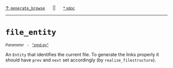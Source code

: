 [&#8593; `generate_browse`](xmd.py--generate_browse.md)&nbsp;&nbsp;&nbsp;&nbsp;&nbsp;&nbsp;||&nbsp;&nbsp;&nbsp;&nbsp;&nbsp;&nbsp;<small>[\* xdoc](../xdoc/xmd.py.xmd#L235)</small>
***

# `file_entity`
<small>*Parameter* &nbsp; - &nbsp; ["xmd.py"](../xmd.py)</small>  

An `Entity` that identifies the current file.
To generate the links properly it should have `prev` and `next`
set accordingly (by `realize_filestructure`).


